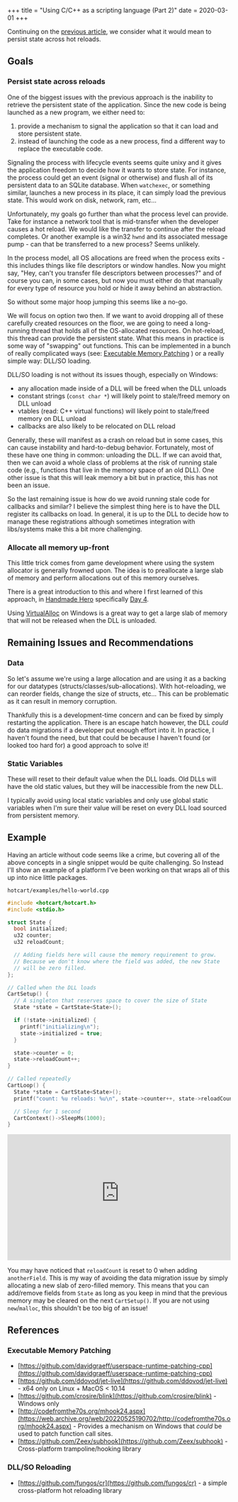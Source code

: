 +++
title = "Using C/C++ as a scripting language (Part 2)"
date = 2020-03-01
+++

Continuing on the [previous article](@/articles/c-as-a-scripting-language-part-1/index.md), we consider what it would mean to persist state
across hot reloads.

<!-- more -->

## Goals

### Persist state across reloads

One of the biggest issues with the previous approach is the inability to retrieve the persistent state of the application.
Since the new code is being launched as a new program, we either need to:

1. provide a mechanism to signal the application so that it can load and store persistent state.
2. instead of launching the code as a new process, find a different way to replace the executable code.

Signaling the process with lifecycle events seems quite unixy and it gives the application freedom to decide how it wants to store state. For instance, the process could get an event (signal or otherwise) and flush all of its persistent data to an SQLite database. When `watchexec`, or something similar, launches a new process in its place, it can simply load the previous state. This would work on disk, network, ram, etc...

Unfortunately, my goals go further than what the process level can provide. Take for instance a network tool that is mid-transfer when the developer causes a hot reload. We would like the transfer to continue after the reload completes.
Or another example is a win32 `hwnd` and its associated message pump - can that be transferred to a new process? Seems unlikely.

In the process model, all OS allocations are freed when the process exits - this includes things like file descriptors or window handles. Now you might say, "Hey, can't you transfer file descriptors between processes?" and of course you can, in some cases, but now you must either do that manually for every type of resource you hold or hide it away behind an abstraction.

So without some major hoop jumping this seems like a no-go.

We will focus on option two then. If we want to avoid dropping all of these carefully created resources on the floor, we are going to need a long-running thread that holds all of the OS-allocated resources. On hot-reload, this thread can provide the persistent state. What this means in practice is some way of "swapping" out functions. This can be implemented in a bunch of really complicated ways (see: [Executable Memory Patching](#executable-memory-patching) ) or a really simple way: DLL/SO loading.

DLL/SO loading is not without its issues though, especially on Windows:

- any allocation made inside of a DLL will be freed when the DLL unloads
- constant strings (`const char *`) will likely point to stale/freed memory on DLL unload
- vtables (read: C++ virtual functions) will likely point to stale/freed memory on DLL unload
- callbacks are also likely to be relocated on DLL reload

Generally, these will manifest as a crash on reload but in some cases, this can cause instability and hard-to-debug behavior. Fortunately, most of these have one thing in common: unloading the DLL. If we can avoid that, then we can avoid a whole class of problems at the risk of running stale code (e.g., functions that live in the memory space of an old DLL). One other issue is that this will leak memory a bit but in practice, this has not been an issue.

So the last remaining issue is how do we avoid running stale code for callbacks and similar? I believe the simplest thing here is to have the DLL register its callbacks on load. In general, it is up to the DLL to decide how to manage these registrations although sometimes integration with libs/systems make this a bit more challenging.

### Allocate all memory up-front

This little trick comes from game development where using the system allocator is generally frowned upon. The idea is to preallocate a large slab of memory and perform allocations out of this memory ourselves.

There is a great introduction to this and where I first learned of this approach, in [Handmade Hero](https://handmadehero.org/) specifically [Day 4](https://guide.handmadehero.org/code/day004/#477).

Using [VirtualAlloc](https://learn.microsoft.com/en-us/windows/win32/api/memoryapi/nf-memoryapi-virtualalloc) on Windows is a great way to get a large slab of memory that will not be released when the DLL is unloaded.


## Remaining Issues and Recommendations

### Data

So let's assume we're using a large allocation and are using it as a backing for our datatypes (structs/classes/sub-allocations). With hot-reloading, we can reorder fields, change the size of structs, etc... This can be problematic as it can result in memory corruption.

Thankfully this is a development-time concern and can be fixed by simply restarting the application. There is an escape hatch however, the DLL *could* do data migrations if a developer put enough effort into it. In practice, I haven't found the need, but that could be because I haven't found (or looked too hard for) a good approach to solve it!

### Static Variables

These will reset to their default value when the DLL loads. Old DLLs will have the old static values, but they will be inaccessible from the new DLL.

I typically avoid using local static variables and only use global static variables when I'm sure their value will be reset on every DLL load sourced from persistent memory.

## Example

Having an article without code seems like a crime, but covering all of the above concepts in a single snippet would be quite challenging. So Instead I'll show an example of a platform I've been working on that wraps all of this up into nice little packages.

`hotcart/examples/hello-world.cpp`

```cpp
#include <hotcart/hotcart.h>
#include <stdio.h>

struct State {
  bool initialized;
  u32 counter;
  u32 reloadCount;

  // Adding fields here will cause the memory requirement to grow.
  // Because we don't know where the field was added, the new State
  // will be zero filled.
};

// Called when the DLL loads
CartSetup() {
  // A singleton that reserves space to cover the size of State
  State *state = CartState<State>();

  if (!state->initialized) {
    printf("initializing\n");
    state->initialized = true;
  }

  state->counter = 0;
  state->reloadCount++;
}

// Called repeatedly
CartLoop() {
  State *state = CartState<State>();
  printf("count: %u reloads: %u\n", state->counter++, state->reloadCount);

  // Sleep for 1 second
  CartContext()->SleepMs(1000);
}
```

<div class="video-embed" style="position: relative; padding-top: 56.25%;">
  <iframe
    src="https://customer-vv39d21derhw1phl.cloudflarestream.com/51522bfed7a98fd43ef9f022316a698a/iframe?preload=true&poster=https%3A%2F%2Fcustomer-vv39d21derhw1phl.cloudflarestream.com%2F51522bfed7a98fd43ef9f022316a698a%2Fthumbnails%2Fthumbnail.jpg%3Ftime%3D%26height%3D600&letterboxColor=transparent"
    style="border: none; position: absolute; top: 0; left: 0; height: 100%; width: 100%;"
    allow="accelerometer; gyroscope; autoplay; encrypted-media; picture-in-picture;"
    allowfullscreen="true"
  ></iframe>
</div>


You may have noticed that `reloadCount` is reset to 0 when adding `anotherField`. This is my way of avoiding the data migration issue by simply allocating a new slab of zero-filled memory. This means that you can
add/remove fields from `State` as long as you keep in mind that the previous memory may be cleared on the next `CartSetup()`. If you are not using `new`/`malloc`, this shouldn't be too big of an issue!

## References
### Executable Memory Patching
- [https://github.com/davidgraeff/userspace-runtime-patching-cpp](https://github.com/davidgraeff/userspace-runtime-patching-cpp)
- [https://github.com/ddovod/jet-live](https://github.com/ddovod/jet-live) - x64 only on Linux + MacOS < 10.14
- [https://github.com/crosire/blink](https://github.com/crosire/blink) - Windows only
- [http://codefromthe70s.org/mhook24.aspx](https://web.archive.org/web/20220525190702/http://codefromthe70s.org/mhook24.aspx) - Provides a mechanism on Windows that *could* be used to patch function call sites.
- [https://github.com/Zeex/subhook](https://github.com/Zeex/subhook) - Cross-platform trampoline/hooking library

### DLL/SO Reloading

- [https://github.com/fungos/cr](https://github.com/fungos/cr) - a simple cross-platform hot reloading library
